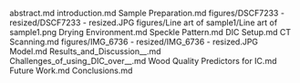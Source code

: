 abstract.md
introduction.md
Sample Preparation.md
figures/DSCF7233 - resized/DSCF7233 - resized.JPG
figures/Line art of sample1/Line art of sample1.png
Drying Environment.md
Speckle Pattern.md
DIC Setup.md
CT Scanning.md
figures/IMG_6736 - resized/IMG_6736 - resized.JPG
Model.md
Results_and_Discussion__.md
Challenges_of_using_DIC_over__.md
Wood Quality Predictors for IC.md
Future Work.md
Conclusions.md
  